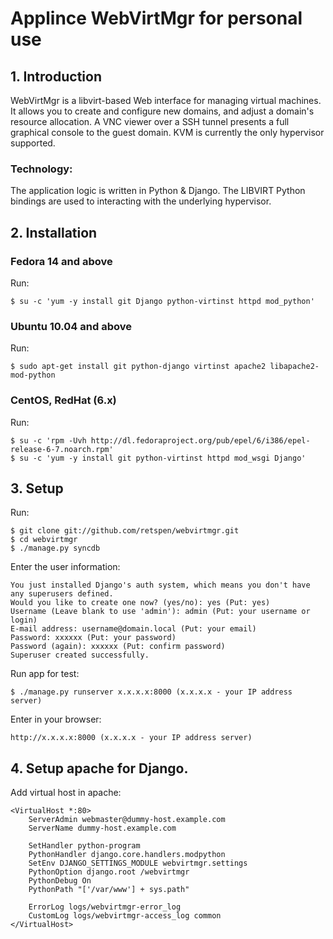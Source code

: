 # Applince WebVirtMgr for personal use

## 1. Introduction

WebVirtMgr is a libvirt-based Web interface for managing virtual machines. It allows you to create and configure new domains, and adjust a domain's resource allocation. A VNC viewer over a SSH tunnel presents a full graphical console to the guest domain. KVM is currently the only hypervisor supported.

### Technology:

The application logic is written in Python & Django. The LIBVIRT Python bindings are used to interacting with the underlying hypervisor.


## 2. Installation

### Fedora 14 and above

Run:

    $ su -c 'yum -y install git Django python-virtinst httpd mod_python'

### Ubuntu 10.04 and above

Run:

    $ sudo apt-get install git python-django virtinst apache2 libapache2-mod-python

### CentOS, RedHat (6.x)

Run:

    $ su -c 'rpm -Uvh http://dl.fedoraproject.org/pub/epel/6/i386/epel-release-6-7.noarch.rpm'
    $ su -c 'yum -y install git python-virtinst httpd mod_wsgi Django'

## 3. Setup

Run: 
    
    $ git clone git://github.com/retspen/webvirtmgr.git
    $ cd webvirtmgr
    $ ./manage.py syncdb

Enter the user information:

    You just installed Django's auth system, which means you don't have any superusers defined.
    Would you like to create one now? (yes/no): yes (Put: yes)
    Username (Leave blank to use 'admin'): admin (Put: your username or login)
    E-mail address: username@domain.local (Put: your email)
    Password: xxxxxx (Put: your password)
    Password (again): xxxxxx (Put: confirm password)
    Superuser created successfully.

Run app for test:

    $ ./manage.py runserver x.x.x.x:8000 (x.x.x.x - your IP address server)
    
Enter in your browser:
    
    http://x.x.x.x:8000 (x.x.x.x - your IP address server)

## 4. Setup apache for Django.

Add virtual host in apache:

    <VirtualHost *:80>
        ServerAdmin webmaster@dummy-host.example.com
        ServerName dummy-host.example.com

        SetHandler python-program
        PythonHandler django.core.handlers.modpython
        SetEnv DJANGO_SETTINGS_MODULE webvirtmgr.settings
        PythonOption django.root /webvirtmgr
        PythonDebug On
        PythonPath "['/var/www'] + sys.path"
        
        ErrorLog logs/webvirtmgr-error_log
        CustomLog logs/webvirtmgr-access_log common
    </VirtualHost>
    

